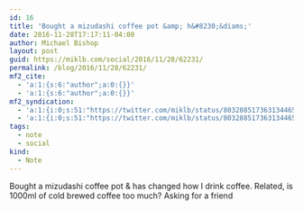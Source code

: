 ```yaml
---
id: 16
title: 'Bought a mizudashi coffee pot &amp; h&#8230;&diams;'
date: 2016-11-28T17:17:11-04:00
author: Michael Bishop
layout: post
guid: https://miklb.com/social/2016/11/28/62231/
permalink: /blog/2016/11/28/62231/
mf2_cite:
  - 'a:1:{s:6:"author";a:0:{}}'
  - 'a:1:{s:6:"author";a:0:{}}'
mf2_syndication:
  - 'a:1:{i:0;s:51:"https://twitter.com/miklb/status/803288517363134465";}'
  - 'a:1:{i:0;s:51:"https://twitter.com/miklb/status/803288517363134465";}'
tags:
  - note
  - social
kind:
  - Note
---
```

<p>Bought a mizudashi coffee pot & has changed how I drink coffee. Related, is 1000ml of cold brewed coffee too much? Asking for a friend</p>